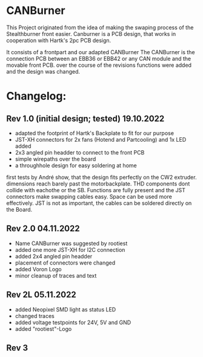 # CANBurner

This Project originated from the idea of making the swaping process of the Stealthburner front easier. 
Canburner is a PCB design, that works in cooperation with Hartk's 2pc PCB design. 

It consists of a frontpart and our adapted CANBurner
The CANBurner is the connection PCB between an EBB36 or EBB42 or any CAN module and the movable front PCB.
over the course of the revisions functions were added and the design was changed. 

# Changelog:
## Rev 1.0 (initial design; tested) 19.10.2022
- adapted the footprint of Hartk's Backplate to fit for our purpose
- JST-XH connectors for 2x fans (Hotend and Partcooling) and 1x LED added
- 2x3 angled pin headder to connect to the front PCB 
- simple wirepaths over the board
- a throughhole design for easy soldering at home

first tests by André show, that the design fits perfectly on the CW2 extruder. dimensions reach barely past the motorbackplate. 
THD components dont collide with eachothe or the SB. Functions are fully present and the JST connectors make swapping cables easy.
Space can be used more effectively. JST is not as important, the cables can be soldered directly on the Board.

## Rev 2.0 04.11.2022
- Name CANBurner was suggested by rootiest
- added one more JST-XH for I2C connection
- added 2x4 angled pin headder 
- placement of connectors were changed
- added Voron Logo 
- minor cleanup of traces and text

## Rev 2L 05.11.2022
- added Neopixel SMD light as status LED
- changed traces
- added voltage testpoints for 24V, 5V and GND
- added "rootiest"-Logo

## Rev 3
